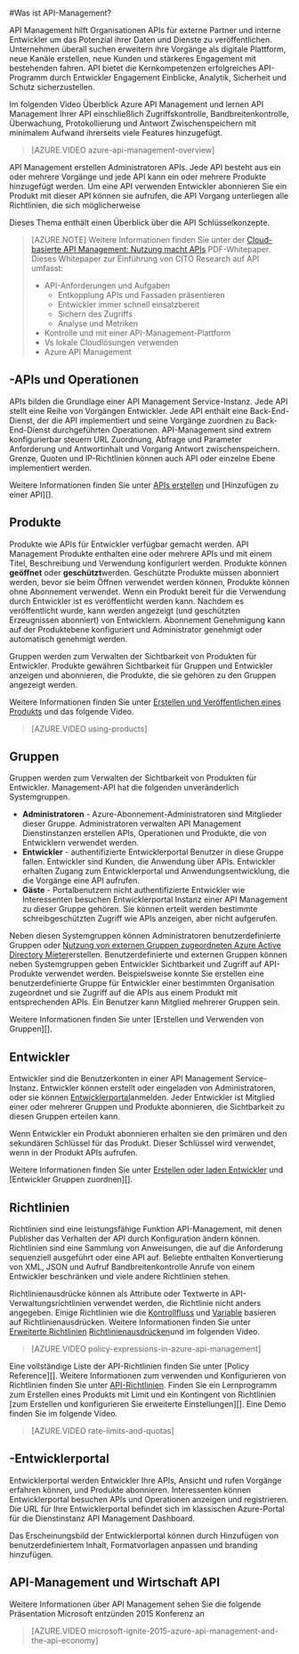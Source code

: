 <properties 
    pageTitle="API-Schlüsselkonzepte" 
    description="Erfahren Sie mehr über APIs, Produkte, Rollen, Gruppen und andere API Schlüsselkonzepte." 
    services="api-management" 
    documentationCenter="" 
    authors="steved0x" 
    manager="erikre" 
    editor=""/>

<tags 
    ms.service="api-management" 
    ms.workload="mobile" 
    ms.tgt_pltfrm="na" 
    ms.devlang="na" 
    ms.topic="hero-article" 
    ms.date="10/25/2016" 
    ms.author="sdanie"/>

#<a name="what-is-api-management"></a>Was ist API-Management?

API Management hilft Organisationen APIs für externe Partner und interne Entwickler um das Potenzial ihrer Daten und Dienste zu veröffentlichen. Unternehmen überall suchen erweitern ihre Vorgänge als digitale Plattform, neue Kanäle erstellen, neue Kunden und stärkeres Engagement mit bestehenden fahren. API bietet die Kernkompetenzen erfolgreiches API-Programm durch Entwickler Engagement Einblicke, Analytik, Sicherheit und Schutz sicherzustellen.

Im folgenden Video Überblick Azure API Management und lernen API Management Ihrer API einschließlich Zugriffskontrolle, Bandbreitenkontrolle, Überwachung, Protokollierung und Antwort Zwischenspeichern mit minimalem Aufwand ihrerseits viele Features hinzugefügt.

> [AZURE.VIDEO azure-api-management-overview]

API Management erstellen Administratoren APIs. Jede API besteht aus ein oder mehrere Vorgänge und jede API kann ein oder mehrere Produkte hinzugefügt werden. Um eine API verwenden Entwickler abonnieren Sie ein Produkt mit dieser API können sie aufrufen, die API Vorgang unterliegen alle Richtlinien, die sich möglicherweise

Dieses Thema enthält einen Überblick über die API Schlüsselkonzepte.

>[AZURE.NOTE] Weitere Informationen finden Sie unter der [Cloud-basierte API Management: Nutzung macht APIs](http://j.mp/ms-apim-whitepaper) PDF-Whitepaper. Dieses Whitepaper zur Einführung von CITO Research auf API umfasst: 
>
> - API-Anforderungen und Aufgaben
>     - Entkopplung APIs und Fassaden präsentieren
>     - Entwickler immer schnell einsatzbereit
>     - Sichern des Zugriffs
>     - Analyse und Metriken
> - Kontrolle und mit einer API-Management-Plattform
> - Vs lokale Cloudlösungen verwenden
> - Azure API Management

## <a name="apis"> </a>-APIs und Operationen

APIs bilden die Grundlage einer API Management Service-Instanz. Jede API stellt eine Reihe von Vorgängen Entwickler. Jede API enthält eine Back-End-Dienst, der die API implementiert und seine Vorgänge zuordnen zu Back-End-Dienst durchgeführten Operationen. API-Management sind extrem konfigurierbar steuern URL Zuordnung, Abfrage und Parameter Anforderung und Antwortinhalt und Vorgang Antwort zwischenspeichern. Grenze, Quoten und IP-Richtlinien können auch API oder einzelne Ebene implementiert werden.

Weitere Informationen finden Sie unter [APIs erstellen][] und [Hinzufügen zu einer API][].


## <a name="products"></a> Produkte

Produkte wie APIs für Entwickler verfügbar gemacht werden. API Management Produkte enthalten eine oder mehrere APIs und mit einem Titel, Beschreibung und Verwendung konfiguriert werden. Produkte können **geöffnet** oder **geschützt**werden. Geschützte Produkte müssen abonniert werden, bevor sie beim Öffnen verwendet werden können, Produkte können ohne Abonnement verwendet. Wenn ein Produkt bereit für die Verwendung durch Entwickler ist es veröffentlicht werden kann. Nachdem es veröffentlicht wurde, kann werden angezeigt (und geschützten Erzeugnissen abonniert) von Entwicklern. Abonnement Genehmigung kann auf der Produktebene konfiguriert und Administrator genehmigt oder automatisch genehmigt werden.

Gruppen werden zum Verwalten der Sichtbarkeit von Produkten für Entwickler. Produkte gewähren Sichtbarkeit für Gruppen und Entwickler anzeigen und abonnieren, die Produkte, die sie gehören zu den Gruppen angezeigt werden. 

Weitere Informationen finden Sie unter [Erstellen und Veröffentlichen eines Produkts][] und das folgende Video.

> [AZURE.VIDEO using-products]

## <a name="groups"></a> Gruppen

Gruppen werden zum Verwalten der Sichtbarkeit von Produkten für Entwickler. Management-API hat die folgenden unveränderlich Systemgruppen.

-   **Administratoren** - Azure-Abonnement-Administratoren sind Mitglieder dieser Gruppe. Administratoren verwalten API Management Dienstinstanzen erstellen APIs, Operationen und Produkte, die von Entwicklern verwendet werden.
-   **Entwickler** - authentifizierte Entwicklerportal Benutzer in diese Gruppe fallen. Entwickler sind Kunden, die Anwendung über APIs. Entwickler erhalten Zugang zum Entwicklerportal und Anwendungsentwicklung, die die Vorgänge eine API aufrufen.
-   **Gäste** - Portalbenutzern nicht authentifizierte Entwickler wie Interessenten besuchen Entwicklerportal Instanz einer API Management zu dieser Gruppe gehören. Sie können erteilt werden bestimmte schreibgeschützten Zugriff wie APIs anzeigen, aber nicht aufgerufen.

Neben diesen Systemgruppen können Administratoren benutzerdefinierte Gruppen oder [Nutzung von externen Gruppen zugeordneten Azure Active Directory Mieter](api-management-howto-aad.md#how-to-add-an-external-azure-active-directory-group)erstellen. Benutzerdefinierte und externen Gruppen können neben Systemgruppen geben Entwickler Sichtbarkeit und Zugriff auf API-Produkte verwendet werden. Beispielsweise konnte Sie erstellen eine benutzerdefinierte Gruppe für Entwickler einer bestimmten Organisation zugeordnet und sie Zugriff auf die APIs aus einem Produkt mit entsprechenden APIs. Ein Benutzer kann Mitglied mehrerer Gruppen sein.

Weitere Informationen finden Sie unter [Erstellen und Verwenden von Gruppen][].

## <a name="developers"></a> Entwickler

Entwickler sind die Benutzerkonten in einer API Management Service-Instanz. Entwickler können erstellt oder eingeladen von Administratoren, oder sie können [Entwicklerportal][]anmelden. Jeder Entwickler ist Mitglied einer oder mehrerer Gruppen und Produkte abonnieren, die Sichtbarkeit zu diesen Gruppen erteilen kann.

Wenn Entwickler ein Produkt abonnieren erhalten sie den primären und den sekundären Schlüssel für das Produkt. Dieser Schlüssel wird verwendet, wenn in der Produkt APIs aufrufen.

Weitere Informationen finden Sie unter [Erstellen oder laden Entwickler][] und [Entwickler Gruppen zuordnen][].

## <a name="policies"></a> Richtlinien

Richtlinien sind eine leistungsfähige Funktion API-Management, mit denen Publisher das Verhalten der API durch Konfiguration ändern können. Richtlinien sind eine Sammlung von Anweisungen, die auf die Anforderung sequenziell ausgeführt oder eine API auf. Beliebte enthalten Konvertierung von XML, JSON und Aufruf Bandbreitenkontrolle Anrufe von einem Entwickler beschränken und viele andere Richtlinien stehen.

Richtlinienausdrücke können als Attribute oder Textwerte in API-Verwaltungsrichtlinien verwendet werden, die Richtlinie nicht anders angegeben. Einige Richtlinien wie die [Kontrollfluss](https://msdn.microsoft.com/library/azure/dn894085.aspx#choose) und [Variable](https://msdn.microsoft.com/library/azure/dn894085.aspx#set-variable) basieren auf Richtlinienausdrücken. Weitere Informationen finden Sie unter [Erweiterte Richtlinien](https://msdn.microsoft.com/library/azure/dn894085.aspx#AdvancedPolicies) [Richtlinienausdrücken](https://msdn.microsoft.com/library/azure/dn910913.aspx)und im folgenden Video.

> [AZURE.VIDEO policy-expressions-in-azure-api-management]

Eine vollständige Liste der API-Richtlinien finden Sie unter [Policy Reference][]. Weitere Informationen zum verwenden und Konfigurieren von Richtlinien finden Sie unter [API-Richtlinien][]. Finden Sie ein Lernprogramm zum Erstellen eines Produkts mit Limit und ein Kontingent von Richtlinien [zum Erstellen und konfigurieren Sie erweiterte Einstellungen][]. Eine Demo finden Sie im folgende Video.

> [AZURE.VIDEO rate-limits-and-quotas]

## <a name="developer-portal"></a> -Entwicklerportal

Entwicklerportal werden Entwickler Ihre APIs, Ansicht und rufen Vorgänge erfahren können, und Produkte abonnieren. Interessenten können Entwicklerportal besuchen APIs und Operationen anzeigen und registrieren. Die URL für Ihre Entwicklerportal befindet sich im klassischen Azure-Portal für die Dienstinstanz API Management Dashboard.

Das Erscheinungsbild der Entwicklerportal können durch Hinzufügen von benutzerdefiniertem Inhalt, Formatvorlagen anpassen und branding hinzufügen.

## <a name="api-management-and-the-api-economy"></a>API-Management und Wirtschaft API

Weitere Informationen über API Management sehen Sie die folgende Präsentation Microsoft entzünden 2015 Konferenz an

> [AZURE.VIDEO microsoft-ignite-2015-azure-api-management-and-the-api-economy]

[APIs and operations]: #apis
[Products]: #products
[Groups]: #groups
[Developers]: #developers
[Policies]: #policies
[Entwicklerportal]: #developer-portal

[APIs erstellen]: api-management-howto-create-apis.md
[Wie eine API Operationen hinzugefügt]: api-management-howto-add-operations.md
[Erstellen und Veröffentlichen eines Produkts]: api-management-howto-add-products.md
[Zum Erstellen und Verwenden von Gruppen]: api-management-howto-create-groups.md
[Zuordnen von Gruppen zu Entwickler]: api-management-howto-create-groups.md#associate-group-developer
[Zum Erstellen und konfigurieren Erweiterte Einstellungen]: api-management-howto-product-with-rules.md
[Erstellen oder laden Entwickler]: api-management-howto-create-or-invite-developers.md
[Richtlinie Bezug]: api-management-policy-reference.md
[API-Richtlinien]: api-management-howto-policies.md
[Create an API Management service instance]: api-management-get-started.md#create-service-instance



 
